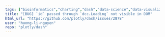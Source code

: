 ```yaml
---
tags: ["bioinformatics","charting","dash","data-science","data-visualization","finance","flask","gui-framework","julia","jupyter","modeling","plotly","plotly-dash","productivity","python","r","react","rstats","technical-computing","web-app"]
title: "[BUG] `id` passed through `dcc.Loading` not visible in DOM"
html_url: "https://github.com/plotly/dash/issues/2878"
user: "huong-li-nguyen"
repo: "plotly/dash"
---
```


